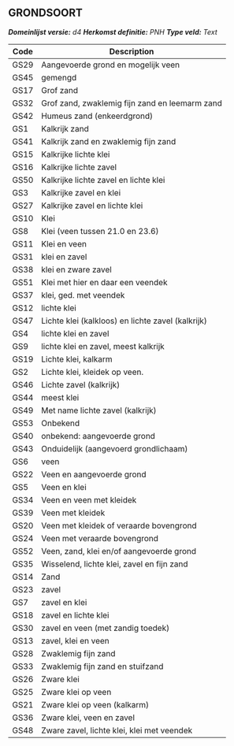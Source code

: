 ## GRONDSOORT

*__Domeinlijst versie:__ d4*
*__Herkomst definitie:__ PNH*
*__Type veld:__ Text*

|__Code__ |__Description__	|
|	---	|	---	|
| GS29 | Aangevoerde grond en mogelijk veen |
| GS45 | gemengd |
| GS17 | Grof zand |
| GS32 | Grof zand, zwaklemig fijn zand en leemarm zand |
| GS42 | Humeus zand (enkeerdgrond) |
| GS1 | Kalkrijk zand |
| GS41 | Kalkrijk zand en zwaklemig fijn zand |
| GS15 | Kalkrijke lichte klei |
| GS16 | Kalkrijke lichte zavel |
| GS50 | Kalkrijke lichte zavel en lichte klei |
| GS3 | Kalkrijke zavel en klei |
| GS27 | Kalkrijke zavel en lichte klei |
| GS10 | Klei |
| GS8 | Klei (veen tussen 21.0 en 23.6) |
| GS11 | Klei en veen |
| GS31 | klei en zavel |
| GS38 | klei en zware zavel |
| GS51 | Klei met hier en daar een veendek |
| GS37 | klei, ged. met veendek |
| GS12 | lichte klei |
| GS47 | Lichte klei (kalkloos) en lichte zavel (kalkrijk) |
| GS4 | lichte klei en zavel |
| GS9 | lichte klei en zavel, meest kalkrijk |
| GS19 | Lichte klei, kalkarm |
| GS2 | Lichte klei, kleidek op veen. |
| GS46 | Lichte zavel (kalkrijk) |
| GS44 | meest klei |
| GS49 | Met name lichte zavel (kalkrijk) |
| GS53 | Onbekend |
| GS40 | onbekend: aangevoerde grond |
| GS43 | Onduidelijk (aangevoerd grondlichaam) |
| GS6 | veen |
| GS22 | Veen en aangevoerde grond |
| GS5 | Veen en klei |
| GS34 | Veen en veen met kleidek |
| GS39 | Veen met kleidek |
| GS20 | Veen met kleidek of veraarde bovengrond |
| GS24 | Veen met veraarde bovengrond |
| GS52 | Veen, zand, klei en/of aangevoerde grond |
| GS35 | Wisselend, lichte klei, zavel en fijn zand |
| GS14 | Zand |
| GS23 | zavel |
| GS7 | zavel en klei |
| GS18 | zavel en lichte klei |
| GS30 | zavel en veen (met zandig toedek) |
| GS13 | zavel, klei en veen |
| GS28 | Zwaklemig fijn zand |
| GS33 | Zwaklemig fijn zand en stuifzand |
| GS26 | Zware klei |
| GS25 | Zware klei op veen |
| GS21 | Zware klei op veen (kalkarm) |
| GS36 | Zware klei, veen en zavel |
| GS48 | Zware zavel, lichte klei, klei met veendek |
